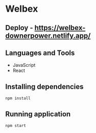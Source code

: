 # Welbex
## Deploy - https://welbex-downerpower.netlify.app/

## Languages and Tools 
- JavaScript
- React

## Installing dependencies
```
npm install
```

## Running application
```
npm start
```

